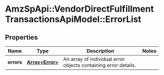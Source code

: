 # AmzSpApi::VendorDirectFulfillmentTransactionsApiModel::ErrorList

## Properties
Name | Type | Description | Notes
------------ | ------------- | ------------- | -------------
**errors** | [**Array&lt;Error&gt;**](Error.md) | An array of individual error objects containing error details. | 

